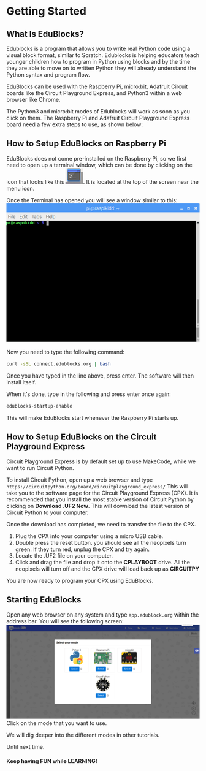 # Getting Started

## What Is EduBlocks?
Edublocks is a program that allows you to write real Python code using a visual block format, similar to Scratch. Edublocks is helping educators teach younger children how to program in Python using blocks and by the time they are able to move on to written Python they will already understand the Python syntax and program flow.

EduBlocks can be used with the Raspberry Pi, micro:bit, Adafruit Circuit boards like the Circuit Playground Express, and Python3 within a web browser like Chrome.

The Python3 and micro:bit modes of Edublocks will work as soon as you click on them. The Raspberry Pi and Adafruit Circuit Playground Express board need a few extra steps to use, as shown below:

## How to Setup EduBlocks on Raspberry Pi
EduBlocks does not come pre-installed on the Raspberry Pi, so we first need to open up a terminal window, which can be done by clicking on the icon that looks like this ![Terminal Icon](Images/Terminal.png).  It is located at the top of the screen near the menu icon.

Once the Terminal has opened you will see a window similar to this: ![Terminal Window](Images/TerminalWindow.png)

Now you need to type the following command:

```bash
curl -sSL connect.edublocks.org | bash
```
Once you have typed in the line above, press enter. The software will then install itself. 

When it's done, type in the following and press enter once again:
```bash
edublocks-startup-enable
```
This will make EduBlocks start whenever the Raspberry Pi starts up.

## How to Setup EduBlocks on the Circuit Playground Express
Circuit Playground Express is by default set up to use MakeCode, while we want to run Circuit Python.

To install Circuit Python, open up a web browser and type `https://circuitpython.org/board/circuitplayground_express/`
This will take you to the software page for the Circuit Playground Express (CPX). It is recommended that you install the most stable version of Circuit Python by clicking on **Download .UF2 Now**. This will download the latest version of Circuit Python to your computer.  

Once the download has completed, we need to transfer the file to the CPX.

1. Plug the CPX into your computer using a micro USB cable.
2. Double press the reset button. you should see all the neopixels turn green. If they turn red, unplug the CPX and try again.
3. Locate the .UF2 file on your computer.
4. Click and drag the file and drop it onto the **CPLAYBOOT** drive. All the neopixels will turn off and the CPX drive will load back up as **CIRCUITPY**

You are now ready to program your CPX using EduBlocks.

## Starting EduBlocks
Open any web browser on any system and type `app.edublock.org` within the address bar.
You will see the following screen:
![Landing Screen](Images/StartupScreen.png)
Click on the mode that you want to use.

We will dig deeper into the different modes in other tutorials.

Until next time.

#### Keep having FUN while LEARNING!  
